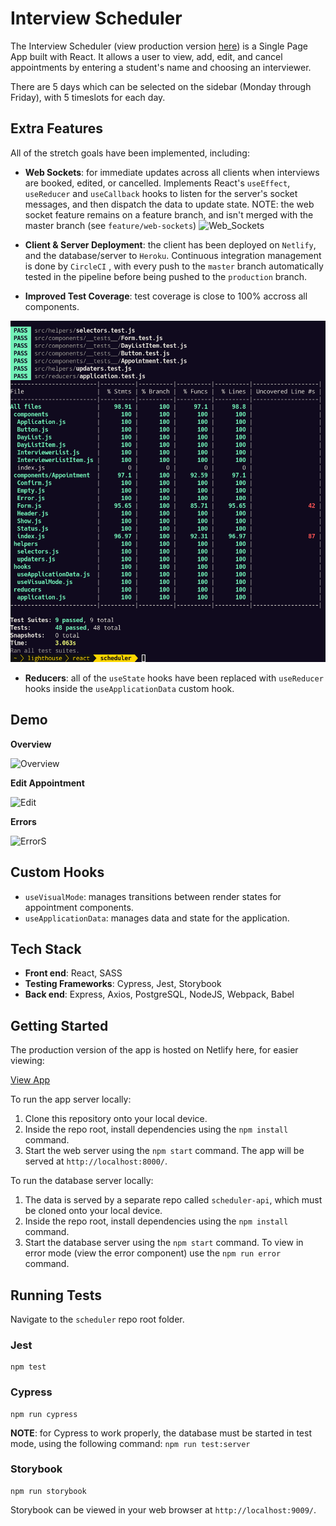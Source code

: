 # Interview Scheduler
 
The Interview Scheduler (view production version [here](https://63473f8c34a34f0dbb4ccedb--keen-tanuki-b4e906.netlify.app/)) is a Single Page App built with React.  It allows a user to view, add, edit, and cancel appointments by entering a student's name and choosing an interviewer.
 
There are 5 days which can be selected on the sidebar (Monday through Friday), with 5 timeslots for each day.
 
## Extra Features
All of the stretch goals have been implemented, including:
- **Web Sockets**:  for immediate updates across all clients when interviews are booked, edited, or cancelled.  Implements React's `useEffect`, `useReducer` and `useCallback` hooks to listen for the server's socket messages, and then dispatch the data to update state.
 NOTE: the web socket feature remains on a feature branch, and isn't merged with the master branch (see `feature/web-sockets`)
  ![Web_Sockets](/docs/web-sockets2.gif)
- **Client & Server Deployment**: the client has been deployed on `Netlify`, and the database/server to `Heroku`.  Continuous integration management is done by `CircleCI` , with every push to the `master` branch automatically tested in the pipeline before being pushed to the `production` branch.

- **Improved Test Coverage**: test coverage is close to 100% accross all components.

![Test_Coverage](/docs/test-coverage.png)

- **Reducers**: all of the `useState` hooks have been replaced with `useReducer` hooks inside the `useApplicationData` custom hook.

## Demo

**Overview**

![Overview](/docs/overview.gif)

**Edit Appointment**

![Edit](/docs/edit.gif)

**Errors**

![Error](docs/error-mode.gif)S
 
## Custom Hooks
- `useVisualMode`: manages transitions between render states for appointment components.
- `useApplicationData`: manages data and state for the application.

## Tech Stack
- **Front end**: React, SASS
- **Testing Frameworks**: Cypress, Jest, Storybook
- **Back end**: Express, Axios, PostgreSQL, NodeJS, Webpack, Babel
 
## Getting Started
 
The production version of the app is hosted on Netlify here, for easier viewing:
 
 [View App](https://63473f8c34a34f0dbb4ccedb--keen-tanuki-b4e906.netlify.app/)
 
To run the app server locally:
 
1. Clone this repository onto your local device.
2. Inside the repo root, install dependencies using the `npm install` command.
3. Start the web server using the `npm start` command. The app will be served at `http://localhost:8000/`.

To run the database server locally:
 
1. The data is served by a separate repo called `scheduler-api`, which must be cloned onto your local device. 
2. Inside the repo root, install dependencies using the `npm install` command.
3. Start the database server using the `npm start` command.  To view in error mode (view the error component) use the `npm run error` command.

 
## Running Tests
 
Navigate to the `scheduler` repo root folder.

### Jest
 
```
npm test
```
### Cypress

```
npm run cypress
```
**NOTE**: for Cypress to work properly, the database must be started in test mode, using the following command: `npm run test:server`

### Storybook
```
npm run storybook
```
 Storybook can be viewed in your web browser at `http://localhost:9009/`.
